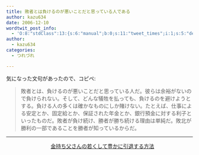```yaml
---
title: 敗者とは負けるのが悪いことだと思っている人である
author: kazu634
date: 2006-12-10
wordtwit_post_info:
  - 'O:8:"stdClass":13:{s:6:"manual";b:0;s:11:"tweet_times";i:1;s:5:"delay";i:0;s:7:"enabled";i:1;s:10:"separation";s:2:"60";s:7:"version";s:3:"3.7";s:14:"tweet_template";b:0;s:6:"status";i:2;s:6:"result";a:0:{}s:13:"tweet_counter";i:2;s:13:"tweet_log_ids";a:1:{i:0;i:2679;}s:9:"hash_tags";a:0:{}s:8:"accounts";a:1:{i:0;s:7:"kazu634";}}'
author:
  - kazu634
categories:
  - つれづれ

---
```

<div class="section">
<p>
    気になった文句があったので、コピペ:&#160;&#160; &#160;<br /> 
    
<blockquote>
      敗者とは、負けるのが悪いことだと思っている人だ。彼らは余裕がないので負けられない。そして、どんな犠牲を払っても、負けるのを避けようとする。負ける人の多くは確かなものにしか賭けない。たとえば、仕事による安定とか、固定給とか、保証された年金とか、銀行預金に対する利子といったものだ。敗者が負け続け、勝者が勝ち続ける理由は単純だ。敗北が勝利の一部であることを勝者が知っているからだ。&#160;&#160; &#160;</p>
</blockquote>
    
<hr />
    
<center>
      &#160;&#160; &#160;<a href="https://www.amazon.co.jp/exec/obidos/ASIN/4480863478/goodpic-22/" onclick="__gaTracker('send', 'event', 'outbound-article', 'https://www.amazon.co.jp/exec/obidos/ASIN/4480863478/goodpic-22/', '金持ち父さんの若くして豊かに引退する方法');" target="_top">金持ち父さんの若くして豊かに引退する方法</a>
</center>
</p>
</div>
